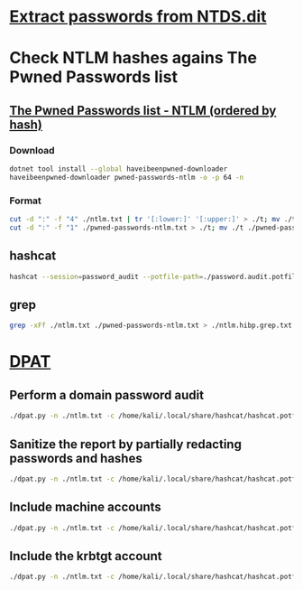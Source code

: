# [Extract passwords from NTDS.dit](/Systems/NTDS.dit.md)

# Check NTLM hashes agains The Pwned Passwords list
## [The Pwned Passwords list - NTLM (ordered by hash)](https://haveibeenpwned.com/Passwords)

### Download
```sh
dotnet tool install --global haveibeenpwned-downloader
haveibeenpwned-downloader pwned-passwords-ntlm -o -p 64 -n
```

### Format 
```sh
cut -d ":" -f "4" ./ntlm.txt | tr '[:lower:]' '[:upper:]' > ./t; mv ./t ./ntlm.txt # ntlm.txt is in the hashcat format
cut -d ":" -f "1" ./pwned-passwords-ntlm.txt > ./t; mv ./t ./pwned-passwords-ntlm.txt
```

## hashcat
```sh
hashcat --session=password_audit --potfile-path=./password.audit.potfile -m 99999 --outfile=./ntlm.hibp.txt -a 0 ./ntlm.txt ./pwned-passwords-ntlm.txt
```
## grep
```sh
grep -xFf ./ntlm.txt ./pwned-passwords-ntlm.txt > ./ntlm.hibp.grep.txt
```

# [DPAT](https://github.com/clr2of8/DPAT)
## Perform a domain password audit
```sh
./dpat.py -n ./ntlm.txt -c /home/kali/.local/share/hashcat/hashcat.potfile -d password_audit
```

## Sanitize the report by partially redacting passwords and hashes
```sh
./dpat.py -n ./ntlm.txt -c /home/kali/.local/share/hashcat/hashcat.potfile -d password_audit -s
```

## Include machine accounts
```sh
./dpat.py -n ./ntlm.txt -c /home/kali/.local/share/hashcat/hashcat.potfile -d password_audit -m
```

## Include the krbtgt account
```sh
./dpat.py -n ./ntlm.txt -c /home/kali/.local/share/hashcat/hashcat.potfile -d password_audit -k
```
